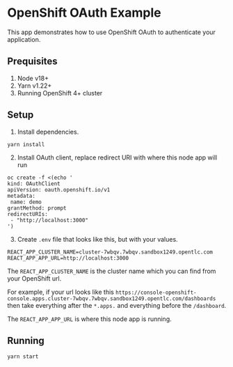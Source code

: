 # OpenShift OAuth Example

This app demonstrates how to use OpenShift OAuth to authenticate your application.

## Prequisites

1. Node v18+
2. Yarn v1.22+
3. Running OpenShift 4+ cluster

## Setup

1. Install dependencies.

```shell
yarn install
```

2. Install OAuth client, replace redirect URI
with where this node app will run

```shell
oc create -f <(echo '
kind: OAuthClient
apiVersion: oauth.openshift.io/v1
metadata:
 name: demo
grantMethod: prompt
redirectURIs:
 - "http://localhost:3000"
')
```

3. Create `.env` file that looks like this,
but with your values.

```shell
REACT_APP_CLUSTER_NAME=cluster-7wbqv.7wbqv.sandbox1249.opentlc.com
REACT_APP_APP_URL=http://localhost:3000
```

The `REACT_APP_CLUSTER_NAME` is the cluster name
which you can find from your OpenShift url.

For example, if your url looks like this `https://console-openshift-console.apps.cluster-7wbqv.7wbqv.sandbox1249.opentlc.com/dashboards`
then take everything after the `*.apps.` and everything before the `/dashboard`.

The `REACT_APP_APP_URL` is where this node app is running.

## Running

```shell
yarn start
```

